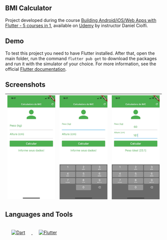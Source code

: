 ## BMI Calculator
Project developed during the course [Building Android/iOS/Web Apps with Flutter - 5 courses in 1](https://www.udemy.com/course/curso-completo-flutter-app-android-ios/), available on [Udemy](https://www.udemy.com/) by instructor Daniel Ciolfi.

## Demo
To test this project you need to have Flutter installed. After that, open the main folder, run the command `flutter pub get` to download the packages and run it with the simulator of your choice. For more information, see the official [Flutter documentation](https://flutter.dev/).

## Screenshots
| ![](/demo/1.jpeg) | ![](/demo/2.jpeg) | ![](/demo/3.jpeg) |
|--|--|--|

## Languages and Tools  
<div>
  <a href="https://dart.dev/" target="_blank">
    <img style="margin: 20px" src="https://dart.dev/assets/shared/dart/icon/64.png" alt="Dart" height="50" />
  </a>
  <a href="https://flutter.dev/" target="_blank">
    <img style="margin: 20px" src="https://seeklogo.com/images/F/flutter-logo-5086DD11C5-seeklogo.com.png" alt="Flutter" height="50" />
  </a>
</div>

